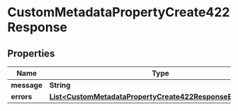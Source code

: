 

# CustomMetadataPropertyCreate422Response

## Properties

Name | Type | Description | Notes
------------ | ------------- | ------------- | -------------
**message** | **String** |  |  [optional]
**errors** | [**List&lt;CustomMetadataPropertyCreate422ResponseErrorsInner&gt;**](CustomMetadataPropertyCreate422ResponseErrorsInner.md) |  |  [optional]



